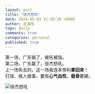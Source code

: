 ```yaml
---
layout: post
title: "徐杰怒吼"
date: 2024-05-03 22:30:18 +0800
author: 丘海东 
tags: daily
comments: true
categories: personal
published: true
---
```

第一场，广东输了，被吼被指。  
第二场，广东赢了，徐杰怒吼。  
上一场失去的，这一场我连本带利**拿回来**！ ​​​  
打球、做人做事，要有**心气血性**，**傲骨**要硬。  

![徐杰怒吼](https://github.com/qiuhaidong/qiuhaidong.github.com/blob/source/source/images/%E5%BE%90%E6%9D%B0%E6%80%92%E5%90%BC.png?raw=true)
